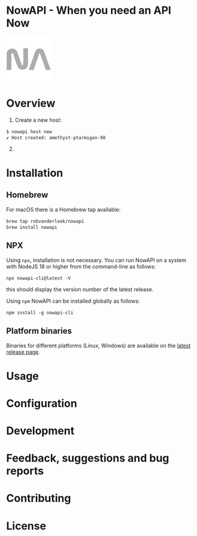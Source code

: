 # NowAPI - When you need an API Now

![Logo](https://raw.githubusercontent.com/robvanderleek/nowapi/main/docs/nowapi-logo.png?raw=true)

# Overview

1. Create a new host:

```shell
$ nowapi host new
✔ Host created: amethyst-ptarmigan-98
```

2. 

# Installation

## Homebrew

For macOS there is a Homebrew tap available: 

```shell
brew tap robvanderleek/nowapi
brew install nowapi
```

## NPX

Using `npx`, installation is not necessary. You can run NowAPI on a system with
NodeJS 18 or higher from the command-line as follows:

```shell
npx nowapi-cli@latest -V
```

this should display the version number of the latest release.

Using `npm` NowAPI can be installed globally as follows:

```shell
npm install -g nowapi-cli
```

## Platform binaries

Binaries for different platforms (Linux, Windows) are available on the [latest
release page](https://github.com/robvanderleek/nowapi/releases/latest).

# Usage

# Configuration

# Development

# Feedback, suggestions and bug reports

# Contributing

# License
